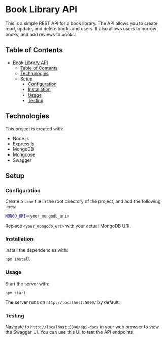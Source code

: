 # Book Library API

This is a simple REST API for a book library. The API allows you to create, read, update, and delete books and users. It also allows users to borrow books, and add reviews to books.

## Table of Contents

- [Book Library API](#book-library-api)
  - [Table of Contents](#table-of-contents)
  - [Technologies](#technologies)
  - [Setup](#setup)
    - [Configuration](#configuration)
    - [Installation](#installation)
    - [Usage](#usage)
    - [Testing](#testing)

## Technologies

This project is created with:

- Node.js
- Express.js
- MongoDB
- Mongoose
- Swagger

## Setup

### Configuration

Create a `.env` file in the root directory of the project, and add the following lines:

```bash
MONGO_URI=<your_mongodb_uri>
```

Replace `<your_mongodb_uri>` with your actual MongoDB URI.

### Installation

Install the dependencies with:

```bash
npm install
```

### Usage

Start the server with:

```bash
npm start
```

The server runs on `http://localhost:5000/` by default.

### Testing

Navigate to `http://localhost:5000/api-docs` in your web browser to view the Swagger UI. You can use this UI to test the API endpoints.

